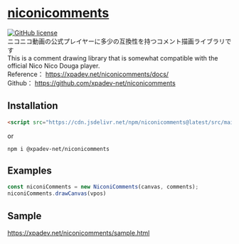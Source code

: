 # [niconicomments](https://xpadev.net/niconicomments/)
[![GitHub license](https://img.shields.io/badge/license-MIT-blue.svg)](https://github.com/xpadev-net/niconicomments/LICENSE)  
ニコニコ動画の公式プレイヤーに多少の互換性を持つコメント描画ライブラリです  
This is a comment drawing library that is somewhat compatible with the official Nico Nico Douga player.  
Reference： https://xpadev.net/niconicomments/docs/  
Github： https://github.com/xpadev-net/niconicomments  

## Installation
```html
<script src="https://cdn.jsdelivr.net/npm/niconicomments@latest/src/main.min.js"></script>
```
or
```
npm i @xpadev-net/niconicomments
```

## Examples
```javascript
const niconiComments = new NiconiComments(canvas, comments);
niconiComments.drawCanvas(vpos)
```

## Sample
https://xpadev.net/niconicomments/sample.html
